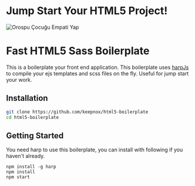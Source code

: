 # Jump Start Your HTML5 Project!

![Orospu Çocuğu Empati Yap](http://cdn.makeagif.com/media/4-07-2016/ZzNsc6.gif)


# Fast HTML5 Sass Boilerplate

This is a boilerplate your front end application. This boilerplate uses [harpJs](http://harpjs.com/) to compile your ejs templates and scss files on the fly. Useful for jump start your work.

## Installation
```bash
git clone https://github.com/keepnox/html5-boilerplate
cd html5-boilerplate
```

## Getting Started
You need harp to use this boilerplate, you can install with following if you haven't already.
```
npm install -g harp
npm install
npm start
```
